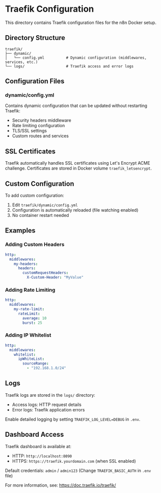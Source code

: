 # Traefik Configuration

This directory contains Traefik configuration files for the n8n Docker setup.

## Directory Structure

```
traefik/
├── dynamic/
│   └── config.yml          # Dynamic configuration (middlewares, services, etc.)
└── logs/                   # Traefik access and error logs
```

## Configuration Files

### dynamic/config.yml
Contains dynamic configuration that can be updated without restarting Traefik:
- Security headers middleware
- Rate limiting configuration
- TLS/SSL settings
- Custom routes and services

## SSL Certificates

Traefik automatically handles SSL certificates using Let's Encrypt ACME challenge. Certificates are stored in Docker volume `traefik_letsencrypt`.

## Custom Configuration

To add custom configuration:

1. Edit `traefik/dynamic/config.yml`
2. Configuration is automatically reloaded (file watching enabled)
3. No container restart needed

## Examples

### Adding Custom Headers
```yaml
http:
  middlewares:
    my-headers:
      headers:
        customRequestHeaders:
          X-Custom-Header: "MyValue"
```

### Adding Rate Limiting
```yaml
http:
  middlewares:
    my-rate-limit:
      rateLimit:
        average: 10
        burst: 25
```

### Adding IP Whitelist
```yaml
http:
  middlewares:
    whitelist:
      ipWhiteList:
        sourceRange:
          - "192.168.1.0/24"
```

## Logs

Traefik logs are stored in the `logs/` directory:
- Access logs: HTTP request details
- Error logs: Traefik application errors

Enable detailed logging by setting `TRAEFIK_LOG_LEVEL=DEBUG` in `.env`.

## Dashboard Access

Traefik dashboard is available at:
- HTTP: `http://localhost:8090`  
- HTTPS: `https://traefik.yourdomain.com` (when SSL enabled)

Default credentials: `admin` / `admin123`
(Change `TRAEFIK_BASIC_AUTH` in `.env` file)

For more information, see: https://doc.traefik.io/traefik/